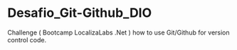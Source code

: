 # Desafio_Git-Github_DIO
Challenge ( Bootcamp LocalizaLabs .Net ) how to use Git/Github for version control code.
